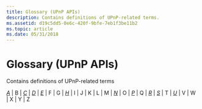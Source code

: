 ```yaml
---
title: Glossary (UPnP APIs)
description: Contains definitions of UPnP-related terms.
ms.assetid: d19c5dd5-0e6c-420f-9bfe-7eb1f3be11b2
ms.topic: article
ms.date: 05/31/2018
---
```


# Glossary (UPnP APIs)

Contains definitions of UPnP-related terms

[*A*](a-gly.md) \| B \| [*C*](c-gly.md) \| [*D*](d-gly.md) \| [*E*](e-gly.md) \| F \| G \| [*H*](h-gly.md) \| I \| J \| K \| L \| M \| [*N*](n-gly.md) \| O \| [*P*](p-gly.md) \| Q \| [*R*](r-gly.md) \| [*S*](s-gly.md) \| T \| [*U*](u-gly.md) \| V \| W \| X \| Y \| Z

 

 




